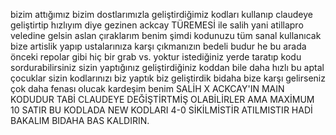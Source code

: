 bizim attığımız bizim dostlarımızla geliştirdiğimiz kodları kullanıp claudeye geliştirtip hızlıyım diye gezinen ackcay TÜREMESİ ile salih yani atillapro veledine gelsin
aslan çıraklarım benim şimdi kodunuzu tüm sanal kullanıcak bize artislik yapıp ustalarınıza karşı çıkmanızın bedeli budur he bu arada önceki repolar gibi hiç bir grab vs. yoktur
istediğiniz yerde taratıp kodu sordurabilirsiniz sizin yaptığınız geliştirdiğiniz koddan bile daha hızlı bu aptal çocuklar sizin kodlarınızı biz yaptık biz geliştirdik bidaha bize karşı gelirseniz çok daha fenası olucak kardeşim benim
SALİH X ACKCAY'IN MAIN KODUDUR TABİ CLAUDEYE DEĞİŞTİRTMİŞ OLABİLİRLER AMA MAXİMUM 10 SATIR BU KODLADA NEW KODLARI 4-0 SİKİLMİSTİR ATILMISTIR HADİ BAKALIM BIDAHA BAS KALDIRIN.
